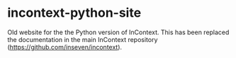 # incontext-python-site

Old website for the the Python version of InContext. This has been replaced the documentation in the main InContext repository (https://github.com/inseven/incontext).
